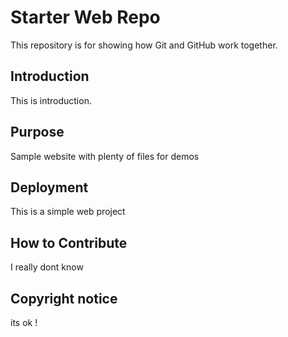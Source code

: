 # Starter Web Repo

This repository is for showing how Git and GitHub work together. 

## Introduction

This is introduction.

## Purpose

Sample website with plenty of files for demos

## Deployment
This is a simple web project

## How to Contribute 
I really dont know 

## Copyright notice
its ok !
